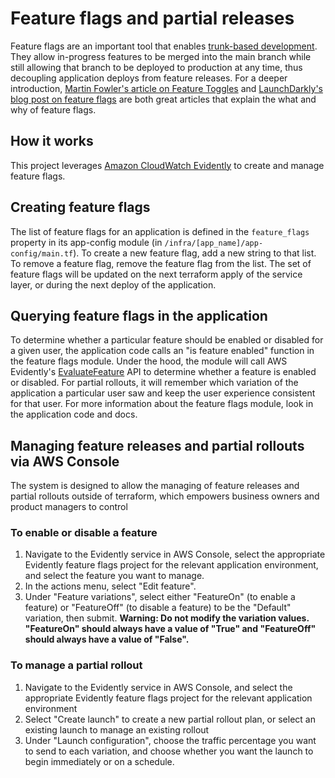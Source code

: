 # Feature flags and partial releases

Feature flags are an important tool that enables [trunk-based development](https://trunkbaseddevelopment.com/). They allow in-progress features to be merged into the main branch while still allowing that branch to be deployed to production at any time, thus decoupling application deploys from feature releases. For a deeper introduction, [Martin Fowler's article on Feature Toggles](https://martinfowler.com/articles/feature-toggles.html) and [LaunchDarkly's blog post on feature flags](https://launchdarkly.com/blog/what-are-feature-flags/) are both great articles that explain the what and why of feature flags.

## How it works

This project leverages [Amazon CloudWatch Evidently](https://docs.aws.amazon.com/AmazonCloudWatch/latest/monitoring/CloudWatch-Evidently.html) to create and manage feature flags.

## Creating feature flags

The list of feature flags for an application is defined in the `feature_flags` property in its app-config module (in `/infra/[app_name]/app-config/main.tf`). To create a new feature flag, add a new string to that list. To remove a feature flag, remove the feature flag from the list. The set of feature flags will be updated on the next terraform apply of the service layer, or during the next deploy of the application.

## Querying feature flags in the application

To determine whether a particular feature should be enabled or disabled for a given user, the application code calls an "is feature enabled" function in the feature flags module. Under the hood, the module will call AWS Evidently's [EvaluateFeature](https://docs.aws.amazon.com/cloudwatchevidently/latest/APIReference/API_EvaluateFeature.html) API to determine whether a feature is enabled or disabled. For partial rollouts, it will remember which variation of the application a particular user saw and keep the user experience consistent for that user. For more information about the feature flags module, look in the application code and docs.

## Managing feature releases and partial rollouts via AWS Console

The system is designed to allow the managing of feature releases and partial rollouts outside of terraform, which empowers business owners and product managers to control

### To enable or disable a feature

1. Navigate to the Evidently service in AWS Console, select the appropriate Evidently feature flags project for the relevant application environment, and select the feature you want to manage.
2. In the actions menu, select "Edit feature".
3. Under "Feature variations", select either "FeatureOn" (to enable a feature) or "FeatureOff" (to disable a feature) to be the "Default" variation, then submit. **Warning: Do not modify the variation values. "FeatureOn" should always have a value of "True" and "FeatureOff" should always have a value of "False".**

### To manage a partial rollout

1. Navigate to the Evidently service in AWS Console, and select the appropriate Evidently feature flags project for the relevant application environment
2. Select "Create launch" to create a new partial rollout plan, or select an existing launch to manage an existing rollout
3. Under "Launch configuration", choose the traffic percentage you want to send to each variation, and choose whether you want the launch to begin immediately or on a schedule.

